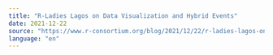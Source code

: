```yaml
---
title: "R-Ladies Lagos on Data Visualization and Hybrid Events"
date: 2021-12-22
source: "https://www.r-consortium.org/blog/2021/12/22/r-ladies-lagos-on-data-visualization-and-hybrid-events"
language: "en"
---
```

